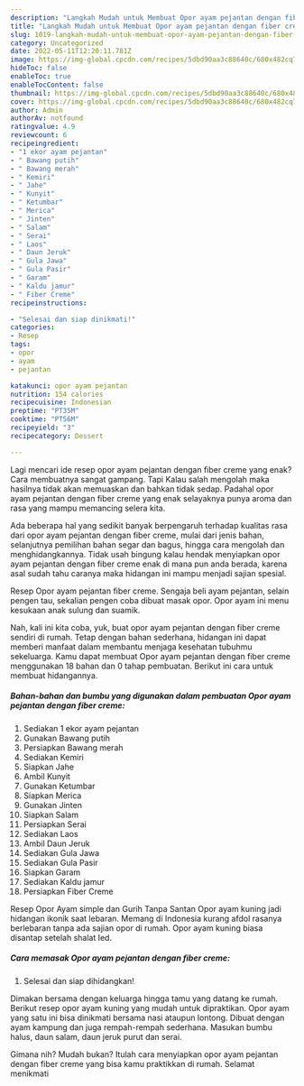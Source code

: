 ```yaml
---
description: "Langkah Mudah untuk Membuat Opor ayam pejantan dengan fiber creme{ yang Sempurna,  Menu Buat lebaran"
title: "Langkah Mudah untuk Membuat Opor ayam pejantan dengan fiber creme{ yang Sempurna,  Menu Buat lebaran"
slug: 1019-langkah-mudah-untuk-membuat-opor-ayam-pejantan-dengan-fiber-creme-yang-sempurna-menu-buat-lebaran
category: Uncategorized
date: 2022-05-11T12:20:11.781Z
image: https://img-global.cpcdn.com/recipes/5dbd90aa3c88640c/680x482cq70/opor-ayam-pejantan-dengan-fiber-creme-foto-resep-utama.jpg
hideToc: false
enableToc: true
enableTocContent: false
thumbnail: https://img-global.cpcdn.com/recipes/5dbd90aa3c88640c/680x482cq70/opor-ayam-pejantan-dengan-fiber-creme-foto-resep-utama.jpg
cover: https://img-global.cpcdn.com/recipes/5dbd90aa3c88640c/680x482cq70/opor-ayam-pejantan-dengan-fiber-creme-foto-resep-utama.jpg
author: Admin
authorAv: notfound
ratingvalue: 4.9
reviewcount: 6
recipeingredient:
- "1 ekor ayam pejantan"
- " Bawang putih"
- " Bawang merah"
- " Kemiri"
- " Jahe"
- " Kunyit"
- " Ketumbar"
- " Merica"
- " Jinten"
- " Salam"
- " Serai"
- " Laos"
- " Daun Jeruk"
- " Gula Jawa"
- " Gula Pasir"
- " Garam"
- " Kaldu jamur"
- " Fiber Creme"
recipeinstructions:

- "Selesai dan siap dinikmati!"
categories:
- Resep
tags:
- opor
- ayam
- pejantan

katakunci: opor ayam pejantan 
nutrition: 154 calories
recipecuisine: Indonesian
preptime: "PT35M"
cooktime: "PT56M"
recipeyield: "3"
recipecategory: Dessert

---
```



Lagi mencari ide resep opor ayam pejantan dengan fiber creme yang enak? Cara membuatnya sangat gampang. Tapi Kalau salah mengolah maka hasilnya tidak akan memuaskan dan bahkan tidak sedap. Padahal opor ayam pejantan dengan fiber creme yang enak selayaknya punya aroma dan rasa yang mampu memancing selera kita.


Ada beberapa hal yang sedikit banyak berpengaruh terhadap kualitas rasa dari opor ayam pejantan dengan fiber creme, mulai dari jenis bahan, selanjutnya pemilihan bahan segar dan bagus, hingga cara mengolah dan menghidangkannya. Tidak usah bingung kalau hendak menyiapkan opor ayam pejantan dengan fiber creme enak di mana pun anda berada, karena asal sudah tahu caranya maka hidangan ini mampu menjadi sajian spesial.

Resep Opor ayam pejantan fiber creme. Sengaja beli ayam pejantan, selain pengen tau, sekalian pengen coba dibuat masak opor. Opor ayam ini menu kesukaan anak sulung dan suamik.


Nah, kali ini kita coba, yuk, buat opor ayam pejantan dengan fiber creme sendiri di rumah. Tetap dengan bahan sederhana, hidangan ini dapat memberi manfaat dalam membantu menjaga kesehatan tubuhmu sekeluarga. Kamu dapat membuat Opor ayam pejantan dengan fiber creme menggunakan 18 bahan dan 0 tahap pembuatan. Berikut ini cara untuk membuat hidangannya.

<!--inarticleads1-->

##### Bahan-bahan dan bumbu yang digunakan dalam pembuatan Opor ayam pejantan dengan fiber creme:

1. Sediakan 1 ekor ayam pejantan
1. Gunakan  Bawang putih
1. Persiapkan  Bawang merah
1. Sediakan  Kemiri
1. Siapkan  Jahe
1. Ambil  Kunyit
1. Gunakan  Ketumbar
1. Siapkan  Merica
1. Gunakan  Jinten
1. Siapkan  Salam
1. Persiapkan  Serai
1. Sediakan  Laos
1. Ambil  Daun Jeruk
1. Sediakan  Gula Jawa
1. Sediakan  Gula Pasir
1. Siapkan  Garam
1. Sediakan  Kaldu jamur
1. Persiapkan  Fiber Creme


Resep Opor Ayam simple dan Gurih Tanpa Santan Opor ayam kuning jadi hidangan ikonik saat lebaran. Memang di Indonesia kurang afdol rasanya berlebaran tanpa ada sajian opor di rumah. Opor ayam kuning biasa disantap setelah shalat Ied. 

<!--inarticleads2-->

##### Cara memasak Opor ayam pejantan dengan fiber creme:


1. Selesai dan siap dihidangkan!

Dimakan bersama dengan keluarga hingga tamu yang datang ke rumah. Berikut resep opor ayam kuning yang mudah untuk dipraktikan. Opor ayam yang satu ini bisa dinikmati bersama nasi ataupun lontong. Dibuat dengan ayam kampung dan juga rempah-rempah sederhana. Masukan bumbu halus, daun salam, daun jeruk purut dan serai. 

Gimana nih? Mudah bukan? Itulah cara menyiapkan opor ayam pejantan dengan fiber creme yang bisa kamu praktikkan di rumah. Selamat menikmati
